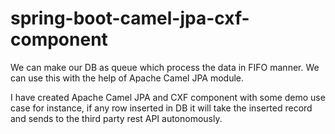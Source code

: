 # spring-boot-camel-jpa-cxf-component
We can make our DB as queue which process the data in FIFO manner. We can use this with the help of Apache Camel JPA module.

I have created Apache Camel JPA and CXF component with some demo use case for instance, if any row inserted in DB it will take the inserted record and sends to the third party rest API autonomously.
